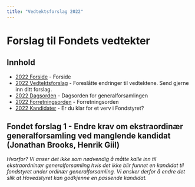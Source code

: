 ```yaml
---
title: "Vedtektsforslag 2022"
---
```


# Forslag til Fondets vedtekter

## Innhold
* [2022 Forside](/generalforsamlinger/2022-v-ekstraordinaer)   - Forside
* [2022 Vedtektsforslag](/generalforsamlinger/2022-v-ekstraordinaer/vedtekstforslag) - Foreslåtte endringer til vedtektene. Send gjerne inn ditt forslag.
* [2022 Dagsorden](/generalforsamlinger/2022-v-ekstraordinaer/dagsorden-22) - Dagsorden for generalforsamlingen
* [2022 Forretningsorden](/generalforsamlinger/2022-v-ekstraordinaer/forretningsorden-2022) - Forretningsorden
* [2022 Kandidater](/generalforsamlinger/2022-v-ekstraordinaer/valg) - Er du klar for et verv i Fondstyret? 


## Fondet forslag 1 - Endre krav om ekstraordinær generalforsamling ved manglende kandidat  (Jonathan Brooks, Henrik Giil)
_Hvorfor? Vi anser det ikke som nødvendig å måtte kalle inn til ekstraordninær generalforsamling hvis det ikke blir funnet en kandidat til fondstyret under ordinær generalforsamling. Vi ønsker derfor å endre det slik at Hovedstyret kan godkjenne en passende kandidat._